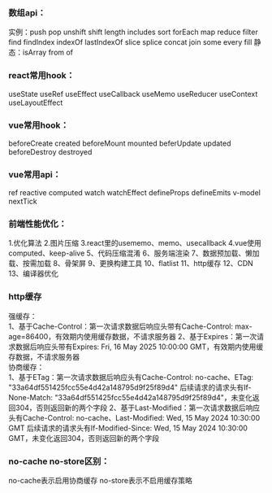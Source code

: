 ### 数组api：
实例：push pop unshift shift length includes sort forEach map reduce
filter find findIndex indexOf lastIndexOf slice splice concat join some every fill
静态：isArray from of

### react常用hook：
useState useRef useEffect useCallback useMemo useReducer useContext useLayoutEffect

### vue常用hook：
beforeCreate created beforeMount mounted beferUpdate updated beforeDestroy destroyed

### vue常用api：
ref reactive computed watch watchEffect defineProps defineEmits v-model nextTick

### 前端性能优化：
1.优化算法 2.图片压缩 3.react里的usememo、memo、usecallback 4.vue使用computed、keep-alive 5、代码压缩混淆
6、服务端渲染 7、数据预加载、懒加载、按需加载 8、骨架屏 9、更换构建工具 10、flatlist 11、http缓存 12、CDN 13、编译器优化

### http缓存
强缓存：  
1、基于Cache-Control：第一次请求数据后响应头带有Cache-Control: max-age=86400，有效期内使用缓存数据，不请求服务器
2、基于Expires：第一次请求数据后响应头带有Expires: Fri, 16 May 2025 10:00:00 GMT，有效期内使用缓存数据，不请求服务器  
协商缓存：  
1、基于ETag：第一次请求数据后响应头有Cache-Control: no-cache、ETag: "33a64df551425fcc55e4d42a148795d9f25f89d4"
后续请求的请求头有If-None-Match: "33a64df551425fcc55e4d42a148795d9f25f89d4"，未变化返回304，否则返回新的两个字段
2、基于Last-Modified：第一次请求数据后响应头有Cache-Control: no-cache、Last-Modified: Wed, 15 May 2024 10:30:00 GMT
后续请求的请求头有If-Modified-Since: Wed, 15 May 2024 10:30:00 GMT，未变化返回304，否则返回新的两个字段

### no-cache no-store区别：
no-cache表示启用协商缓存
no-store表示不启用缓存策略
